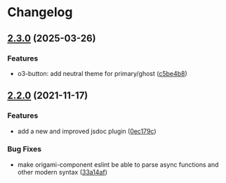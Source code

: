 # Changelog

## [2.3.0](https://github.com/Financial-Times/origami/compare/eslint-config-origami-component-v2.2.0...eslint-config-origami-component-v2.3.0) (2025-03-26)


### Features

* o3-button: add neutral theme for primary/ghost ([c5be4b8](https://github.com/Financial-Times/origami/commit/c5be4b8b0a9fd2c32c8de86a60760052ee1c1642))

## [2.2.0](https://www.github.com/Financial-Times/origami/compare/eslint-config-origami-component-v2.1.1...eslint-config-origami-component-v2.2.0) (2021-11-17)


### Features

* add a new and improved jsdoc plugin ([0ec179c](https://www.github.com/Financial-Times/origami/commit/0ec179c33203f0bfd08897640b5403e2570865be))


### Bug Fixes

* make origami-component eslint be able to parse async functions and other modern syntax ([33a14af](https://www.github.com/Financial-Times/origami/commit/33a14af86c49d2df72566bddf42319c2277b7e12))
